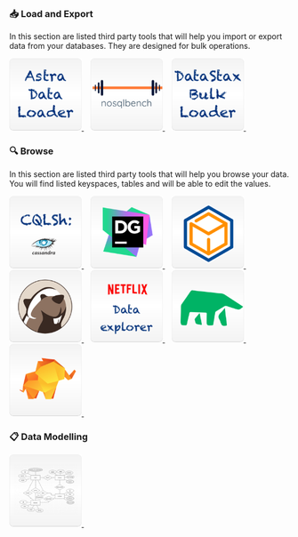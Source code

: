 ### 📥 Load and Export

In this section are listed third party tools that will help you import or export data from your databases. They are designed for bulk operations.

<a href="load/astra-data-loader">
 <img src="../../img/data/tile-data-loader.png" height="130px" width="130px"/>
</a>&nbsp;&nbsp;
<a href="load/nosqlbench">
 <img src="../../img/data/tile-nosqlbench.png" height="130px" width="130px"/>
</a>&nbsp;&nbsp;
<a href="load/dsbulk">
 <img src="../../img/data/tile-dsbulk.png" height="130px" width="130px"/>
</a>&nbsp;&nbsp;

### 🔍 Browse

In this section are listed third party tools that will help you browse your data. You will find listed keyspaces, tables and will be able to edit the values.

<a href="explore/cqlsh">
 <img src="../../img/data/tile-cqlsh.png" height="130px" width="130px"/>
</a>&nbsp;&nbsp;
<a href="explore/datagrip">
<img src="../../img/data/tile-datagrip.png" height="130px" width="130px"/>
</a>&nbsp;&nbsp;
<a href="explore/dbschema">
 <img src="../../img/data/tile-dbschema.png" height="130px" width="130px"/>
</a>&nbsp;&nbsp;
<a href="explore/dbeaver">
 <img src="../../img/data/tile-dbeaver.png" height="130px" width="130px"/>
</a>&nbsp;&nbsp;
<a href="explore/netflix-data-explorer">
 <img src="../../img/data/tile-netflix-data-explorer.png" height="130px" width="130px"/>
</a>&nbsp;&nbsp;
<a href="explore/minddb">
 <img src="../../img/data/tile-minddb.png" height="130px" width="130px"/>
</a>&nbsp;&nbsp;
<a href="explore/tableplus">
 <img src="../../img/data/tile-tableplus.png" height="130px" width="130px"/>
</a>&nbsp;&nbsp;

### 📋 Data Modelling

<a href="http://kdm.kashliev.com/" >
 <img src="../../img/data/tile-kdm.png" height="130px" width="130px"/>
</a>&nbsp;&nbsp;
